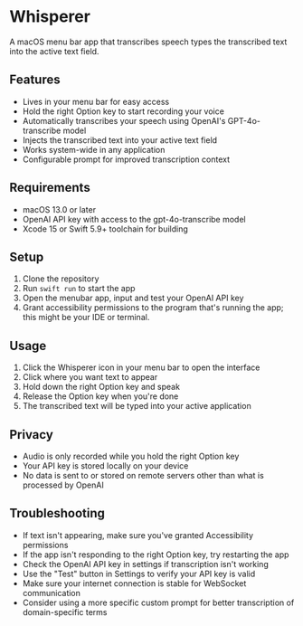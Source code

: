 # Whisperer

A macOS menu bar app that transcribes speech types the transcribed text into the active text field.

## Features

- Lives in your menu bar for easy access
- Hold the right Option key to start recording your voice
- Automatically transcribes your speech using OpenAI's GPT-4o-transcribe model
- Injects the transcribed text into your active text field 
- Works system-wide in any application
- Configurable prompt for improved transcription context

## Requirements

- macOS 13.0 or later
- OpenAI API key with access to the gpt-4o-transcribe model
- Xcode 15 or Swift 5.9+ toolchain for building

## Setup

1. Clone the repository
2. Run `swift run` to start the app
3. Open the menubar app, input and test your OpenAI API key
4. Grant accessibility permissions to the program that's running the app; this might be your IDE or terminal.

## Usage

1. Click the Whisperer icon in your menu bar to open the interface
2. Click where you want text to appear
3. Hold down the right Option key and speak
4. Release the Option key when you're done
5. The transcribed text will be typed into your active application

## Privacy

- Audio is only recorded while you hold the right Option key
- Your API key is stored locally on your device
- No data is sent to or stored on remote servers other than what is processed by OpenAI

## Troubleshooting

- If text isn't appearing, make sure you've granted Accessibility permissions
- If the app isn't responding to the right Option key, try restarting the app
- Check the OpenAI API key in settings if transcription isn't working
- Use the "Test" button in Settings to verify your API key is valid
- Make sure your internet connection is stable for WebSocket communication
- Consider using a more specific custom prompt for better transcription of domain-specific terms 
